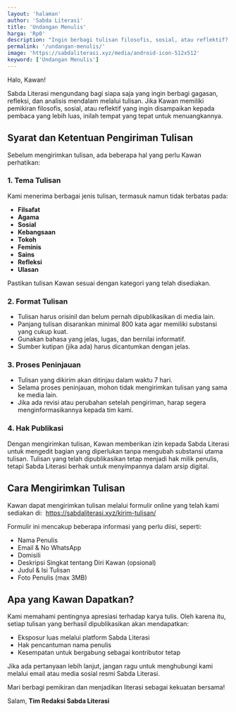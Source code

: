 ```yaml
---
layout: 'halaman'
author: 'Sabda Literasi'
title: 'Undangan Menulis'
harga: 'Rp0'
description: "Ingin berbagi tulisan filosofis, sosial, atau reflektif? Kirim karyamu ke Sabda Literasi dan jangkau pembaca yang lebih luas! Cek syarat dan ketentuannya di sini."
permalink: '/undangan-menulis/'
image: 'https://sabdaliterasi.xyz/media/android-icon-512x512'
keyword: ['Undangan Menulis']
---
```

<p>
    Halo, Kawan!
</p>
<p>
    Sabda Literasi mengundang bagi siapa saja yang ingin berbagi gagasan, refleksi, dan analisis mendalam melalui tulisan. Jika Kawan memiliki pemikiran filosofis, sosial, atau reflektif yang ingin disampaikan kepada pembaca yang lebih luas, inilah tempat yang tepat untuk menuangkannya.
</p>
<h2>
    Syarat dan Ketentuan Pengiriman Tulisan
</h2>
<p>
    Sebelum mengirimkan tulisan, ada beberapa hal yang perlu Kawan perhatikan:
</p>
<h3>
    1. Tema Tulisan
</h3>
<p>
    Kami menerima berbagai jenis tulisan, termasuk namun tidak terbatas pada:
</p>
<ul>
    <li>
        <strong>Filsafat</strong>
    </li>
    <li>
        <strong>Agama</strong>
    </li>
    <li>
        <strong>Sosial</strong>
    </li>
    <li>
        <strong>Kebangsaan</strong>
    </li>
    <li>
        <strong>Tokoh</strong>
    </li>
    <li>
        <strong>Feminis</strong>
    </li>
    <li>
        <strong>Sains</strong>
    </li>
    <li>
        <strong>Refleksi</strong>
    </li>
    <li>
        <strong>Ulasan</strong>
    </li>
</ul>
<p>
    Pastikan tulisan Kawan sesuai dengan kategori yang telah disediakan.
</p>
<h3>
    2. Format Tulisan
</h3>
<ul>
    <li>
        Tulisan harus orisinil dan belum pernah dipublikasikan di media lain.
    </li>
    <li>
        Panjang tulisan disarankan minimal 800 kata agar memiliki substansi yang cukup kuat.
    </li>
    <li>
        Gunakan bahasa yang jelas, lugas, dan bernilai informatif.
    </li>
    <li>
        Sumber kutipan (jika ada) harus dicantumkan dengan jelas.
    </li>
</ul>
<h3>
    3. Proses Peninjauan
</h3>
<ul>
    <li>
        Tulisan yang dikirim akan ditinjau dalam waktu 7 hari.
    </li>
    <li>
        Selama proses peninjauan, mohon tidak mengirimkan tulisan yang sama ke media lain.
    </li>
    <li>
        Jika ada revisi atau perubahan setelah pengiriman, harap segera menginformasikannya kepada tim kami.
    </li>
</ul>
<h3>
    4. Hak Publikasi
</h3>
<p>
    Dengan mengirimkan tulisan, Kawan memberikan izin kepada Sabda Literasi untuk mengedit bagian yang diperlukan tanpa mengubah substansi utama tulisan. Tulisan yang telah dipublikasikan tetap menjadi hak milik penulis, tetapi Sabda Literasi berhak untuk menyimpannya dalam arsip digital.
</p>
<h2>
    Cara Mengirimkan Tulisan
</h2>
<p>
    Kawan dapat mengirimkan tulisan melalui formulir online yang telah kami sediakan di: &nbsp;<a href="https://sabdaliterasi.xyz/kirim-tulisan/">https://sabdaliterasi.xyz/kirim-tulisan/</a>
</p>
<p>
    Formulir ini mencakup beberapa informasi yang perlu diisi, seperti:
</p>
<ul>
    <li>
        Nama Penulis
    </li>
    <li>
        Email &amp; No WhatsApp
    </li>
    <li>
        Domisili
    </li>
    <li>
        Deskripsi Singkat tentang Diri Kawan (opsional)
    </li>
    <li>
        Judul &amp; Isi Tulisan
    </li>
    <li>
        Foto Penulis (max 3MB)
    </li>
</ul>
<h2>
    Apa yang Kawan Dapatkan?
</h2>
<p>
    Kami memahami pentingnya apresiasi terhadap karya tulis. Oleh karena itu, setiap tulisan yang berhasil dipublikasikan akan mendapatkan:&nbsp;
</p>
<ul>
    <li>
        Eksposur luas melalui platform Sabda Literasi&nbsp;
    </li>
    <li>
        Hak pencantuman nama penulis&nbsp;
    </li>
    <li>
        Kesempatan untuk bergabung sebagai kontributor tetap
    </li>
</ul>
<p>
    Jika ada pertanyaan lebih lanjut, jangan ragu untuk menghubungi kami melalui email atau media sosial resmi Sabda Literasi.
</p>
<p>
    Mari berbagi pemikiran dan menjadikan literasi sebagai kekuatan bersama!
</p>
<p>
    Salam, <strong>Tim Redaksi Sabda Literasi</strong>
</p>

